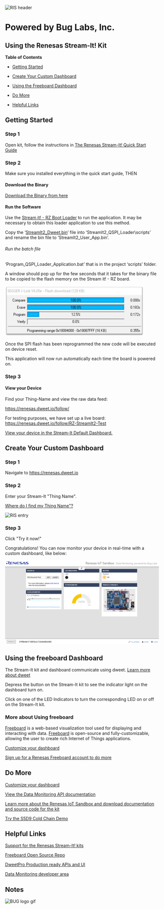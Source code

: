 ![RIS header](https://github.com/buglabs/Synergy-Starter-Kit/raw/master/Pictures/RIS%20header.PNG)

# Powered by Bug Labs, Inc. 
## Using the Renesas Stream-It! Kit 

**Table of Contents** 
- [Getting Started](#getting-started)
- [Create Your Custom Dashboard](#create-your-custom-dashboard)
- [Using the Freeboard Dashboard](#using-the-freeboard-dashboard)
- [Do More](#do-more)

- [Helpful Links](#helpful-links)

## Getting Started

### Step 1

Open kit, follow the instructions in [The Renesas Stream-It! Quick Start Guide](https://github.com/buglabs/Renesas-RZ-Solution-Kits/raw/master/Stream-It/Files/Stream-It%20HW%20QGS.pdf)

### Step 2

Make sure you installed everything in the quick start guide, THEN 

#### Download the Binary

[Download the Binary from here](https://github.com/buglabs/Renesas-RZ-Solution-Kits/tree/master/Stream-It/Files/Firmware)

#### Run the Software

Use the [Stream it! - RZ Boot Loader](https://www.renesas.com/en-eu/software/D6001157.html) to run the application. It may be necessary to obtain this
loader application to use this method. 

Copy the ‘[StreamIt2_Dweet.bin](https://github.com/buglabs/Renesas-RZ-Solution-Kits/blob/master/Stream-It/Files/Firmware/StreamIt2_Dweet.bin)’ file into ‘StreamIt2_QSPI_Loader\scripts’ and rename the bin file to ‘StreamIt2_User_App.bin’. 

###### Run the batch file

‘Program_QSPI_Loader_Application.bat’ that is in the project ‘scripts’ folder.

A window should pop up for the few seconds that it takes for the binary file to be copied to the flash memory on
the Stream it! - RZ board.

![stream-it loader](https://github.com/buglabs/Renesas-RZ-Solution-Kits/raw/master/Stream-It/Files/Pictures/stream-it%20loader.PNG)

Once the SPI flash has been reprogrammed the new code will be executed on device reset. 

This application will now run automatically each time the board is powered on.

### Step 3 

#### View your Device

Find your Thing-Name and view the raw data feed:

https://renesas.dweet.io/follow/

For testing purposes, we have set up a live board: https://renesas.dweet.io/follow/RZ-StreamIt2-Test

[View your device in the Stream-It Default Dashboard.](https://renesas.freeboard.io/board/rVbZ2R)

## Create Your Custom Dashboard

### Step 1 

Navigate to https://renesas.dweet.io

### Step 2 

Enter your Stream-It "Thing Name".

[Where do I find my Thing Name"?](#view-your-device)

![RIS entry](https://github.com/buglabs/Synergy-Starter-Kit/raw/master/Pictures/RIS%20entry.PNG)

### Step 3

Click "Try it now!"

Congratulations! You can now monitor your device in real-time with a custom dashboard, like below:

![stream-it dash](https://github.com/buglabs/Renesas-RZ-Solution-Kits/raw/master/Stream-It/Files/Pictures/stream-it%20dash.PNG)

## Using the freeboard Dashboard

The Stream-It kit and dashboard communicate using dweet. [Learn more about dweet](https://dweetPro.io)

Depress the button on the Stream-It kit to see the indicator light on the dashboard turn on.

Click on one of the LED Indicators to turn the corresponding LED on or off on the Stream-It kit.

### More about Using freeboard

[Freeboard](https://freeboard.io) is a web-based visualization tool used for displaying and interacting with data. [Freeboard](https://freeboard.io) is open-source and fully-customizable, allowing the user to create rich Internet of Things applications.

[Customize your dashboard](https://github.com/buglabs/Synergy-Starter-Kit/blob/master/README.md#using-freeboard)

[Sign up for a Renesas Freeboard account to do more](https://renesas.freeboard.io/signup)


## Do More

[Customize your dashboard](https://github.com/buglabs/Synergy-Starter-Kit/blob/master/README.md#using-freeboard)

[View the Data Monitoring API documentation](https://renesas.dweet.io/play/)

[Learn more about the Renesas IoT Sandbox and download documentation and source code for the kit](https://www.renesas.com/iotsandbox)

[Try the S5D9 Cold Chain Demo](https://github.com/buglabs/Synergy-Starter-Kit/blob/master/Cold%20Chain/User%20Guide.md) 


## Helpful Links

[Support for the Renesas Stream-It! kits](https://www.renesas.com/en-us/solutions/key-technology/human-interface/rz-stream-it-v1.html)

[Freeboard Open Source Repo](https://github.com/Freeboard/freeboard)

[DweetPro Production ready APIs and UI](https://dweetpro.io)

[Data Monitoring developer area](https://renesas.dweet.io/) 


## Notes


![BUG logo gif](https://github.com/buglabs/Synergy-Starter-Kit/raw/master/Pictures/BUG_logo_gif.gif)
